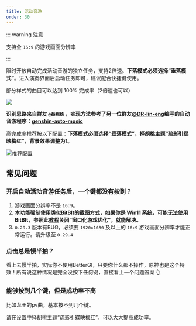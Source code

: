 ```yaml
---
title: 活动音游
order: 30
---
```


::: warning 注意

支持全 `16:9` 的游戏画面分辨率

:::

限时开放自动完成活动音游的独立任务，支持2倍速。**下落模式必须选择“垂落模式”**。进入演奏界面后启动任务即可，建议配合快捷键使用。

部分样式的曲目可以达到 100% 完成率（2倍速也可以）

![](https://github.com/babalae/better-genshin-impact/assets/15783049/921a63e5-3e9b-488c-8906-7d8efca98fc6)

**识别思路来自群友 `@益蜘蛛` ，实现方法参考了另一位群友[@DR-lin-eng](https://github.com/DR-lin-eng)编写的自动音游程序：[genshin-auto-music]( https://github.com/DR-lin-eng/genshin-auto-music)**

高完成率推荐按以下配置：**下落模式必须选择“垂落模式”，择胡桃主题“疏影引蝶映梅红”，背景效果调整为1**。

![推荐配置](https://github.com/babalae/better-genshin-impact/assets/15783049/eebdab6c-3af0-453e-838f-71599fb69c6b)

## 常见问题

### 开启自动活动音游任务后，一个键都没有按到？

1. 游戏画面分辨率不是 `16:9`。
2. **本功能强制使用类似BitBlt的截图方式，如果你是 Win11 系统，可能无法使用BitBlt，参照此[教程](https://github.com/babalae/better-genshin-impact/issues/92)关闭”窗口化游戏优化“，就能解决。**
3. `0.29.3` 版本有BUG，必须要 `1920x1080` 及以上的 `16:9` 游戏画面分辨率才能正常运行。请升级至 `0.29.4`

### 点击总是慢半拍？

看上去慢半拍，实际你不使用BetterGI，只要你什么都不操作，原神也是这个特效！所有说这种情况是完全没按下任何键，直接看上一个问题答案 👆

### 能够按到几个键，但是成功率不高

比如龙王的pv曲，基本按不到几个键。

请在设置中择胡桃主题“疏影引蝶映梅红”，可以大大提高成功率。







